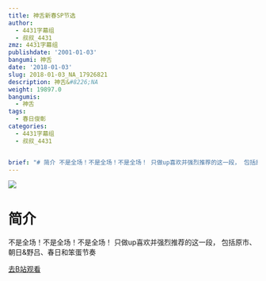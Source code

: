 ```yaml
---
title: 神舌新春SP节选
author:
  - 4431字幕组
  - 叔叔_4431
zmz: 4431字幕组
publishdate: '2001-01-03'
bangumi: 神舌
date: '2018-01-03'
slug: 2018-01-03_NA_17926821
description: 神舌&#8226;NA
weight: 19897.0
bangumis:
  - 神舌
tags:
  - 春日俊彰
categories:
  - 4431字幕组
  - 叔叔_4431


brief: "# 简介 不是全场！不是全场！不是全场！ 只做up喜欢并强烈推荐的这一段， 包括原市、朝日&野吕、春日和笨蛋节奏"
---
```

![](https://i.imgur.com/vnBjS6r.png)
# 简介  
不是全场！不是全场！不是全场！
只做up喜欢并强烈推荐的这一段，
包括原市、朝日&野吕、春日和笨蛋节奏  

[去B站观看](https://www.bilibili.com/video/av17926821/)
 
